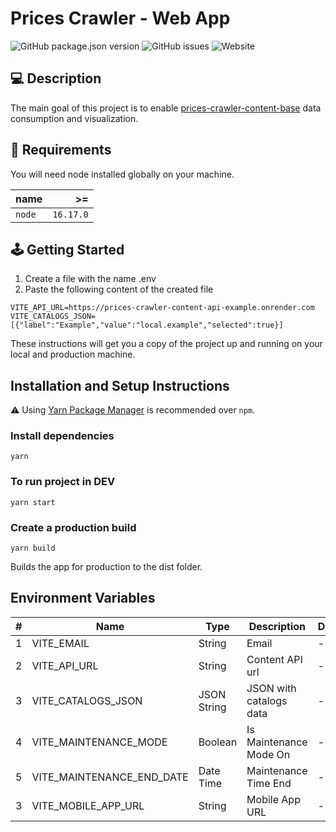 # Prices Crawler - Web App

![GitHub package.json version](https://img.shields.io/github/package-json/v/prices-crawler/web-app)
![GitHub issues](https://img.shields.io/github/issues/prices-crawler/web-app)
![Website](https://img.shields.io/website?url=https%3A%2F%2Fprices-crawler-web-app.vercel.app)

## 💻 Description

The main goal of this project is to enable [prices-crawler-content-base](https://github.com/prices-crawler/content-base) data consumption and visualization.

## 📁 Requirements

You will need node installed globally on your machine.

| name   |        >= |
| :----- | --------: |
| `node` | `16.17.0` |

## 🕹️ Getting Started

1. Create a file with the name .env
2. Paste the following content of the created file

```.env
VITE_API_URL=https://prices-crawler-content-api-example.onrender.com
VITE_CATALOGS_JSON=[{"label":"Example","value":"local.example","selected":true}]
```

These instructions will get you a copy of the project up and running on your local and production machine.

## Installation and Setup Instructions

⚠️ Using [Yarn Package Manager](https://yarnpkg.com) is recommended over `npm`.

### Install dependencies

```shell
yarn
```

### To run project in DEV

```shell
yarn start
```

### Create a production build

```shell
yarn build
```

Builds the app for production to the dist folder.

## Environment Variables

| #   | Name                      | Type        | Description             | Default |
| --- | ------------------------- | ----------- | ----------------------- | ------- |
| 1   | VITE_EMAIL                | String      | Email                   | -       |
| 2   | VITE_API_URL              | String      | Content API url         | -       |
| 3   | VITE_CATALOGS_JSON        | JSON String | JSON with catalogs data | -       |
| 4   | VITE_MAINTENANCE_MODE     | Boolean     | Is Maintenance Mode On  | -       |
| 5   | VITE_MAINTENANCE_END_DATE | Date Time   | Maintenance Time End    | -       |
| 3   | VITE_MOBILE_APP_URL       | String      | Mobile App URL          | -       |
